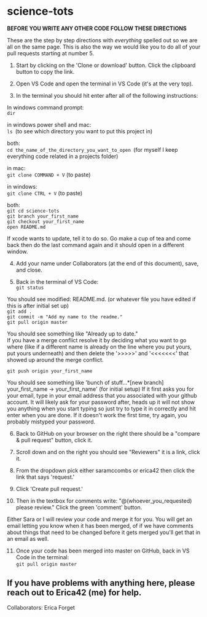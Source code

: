 # science-tots

**BEFORE YOU WRITE ANY OTHER CODE FOLLOW THESE DIRECTIONS**

These are the step by step directions with *everything* spelled out so we are all on the same page. This is also the way we would like you to do all of your pull requests starting at number 5.

1. Start by clicking on the 'Clone or download' button. Click the clipboard button to copy the link.

2. Open VS Code and open the terminal in VS Code (it's at the very top).

3. In the terminal you should hit enter after all of the following instructions:

In windows command prompt:  
   ```dir```  

in windows power shell and mac:  
   ```ls ```(to see which directory you want to put this project in)  

both:  
   ```cd the_name_of_the_directory_you_want_to_open ```(for myself I keep everything code related in a projects folder)  

in mac:  
   ```git clone COMMAND + V``` (to paste)  

in windows:  
   ```git clone CTRL + V``` (to paste)  

both:    
   ```git cd science-tots```  
   ```git branch your_first_name```  
   ```git checkout your_first_name```  
   ```open README.md```  

If xcode wants to update, tell it to do so. Go make a cup of tea and come back then do the last command again and it should open in a different window.

4. Add your name under Collaborators (at the end of this document), save, and close.

5. Back in the terminal of VS Code:  
    ```git status```  

You should see modified: README.md. (or whatever file you have edited if this is after initial set up)  
    ```git add .```  
    ```git commit -m "Add my name to the readme."```  
    ```git pull origin master```  

You should see something like "Already up to date."  
   If you have a merge conflict resolve it by deciding what you want to go where (like if a different name is already on the line where you put yours, put yours underneath) and then delete the '>>>>>'  and '<<<<<<<' that showed up around the merge conflict.

   ```git push origin your_first_name```  

You should see something like 'bunch of stuff...*[new branch] your_first_name -> your_first_name' (for initial setup)
   If it first asks you for your email, type in your email address that you associated with your github account. It will likely ask for your password after, heads up it will not show you anything when you start typing so just try to type it in correctly and hit enter when you are done. If it doesn't work the first time, try again, you probably mistyped your password.  

6. Back to GitHub on your browser on the right there should be a "compare & pull request" button, click it.

7. Scroll down and on the right you should see "Reviewers" it is a link, click it.

8. From the dropdown pick either saramccombs or erica42 then click the link that says 'request.'

9. Click 'Create pull request.'

10. Then in the textbox for comments write: "@(whoever_you_requested) please review." Click the green 'comment' button.

Either Sara or I will review your code and merge it for you. You will get an email letting you know when it has been merged, of if we have comments about things that need to be changed before it gets merged you'll get that in an email as well.

11. Once your code has been merged into master on GitHub, back in VS Code in the terminal:  
   ```git pull origin master```  


## If you have problems with anything here, please reach out to Erica42 (me) for help.


Collaborators:
Erica Forget
